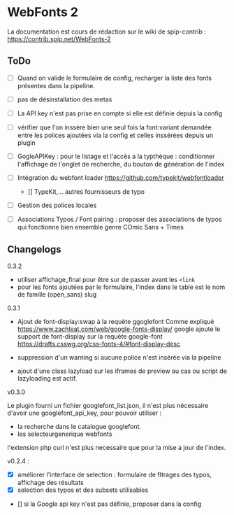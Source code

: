 # WebFonts 2

La documentation est cours de rédaction sur le wiki de spip-contrib :
https://contrib.spip.net/WebFonts-2


## ToDo


- [ ] Quand on valide le formulaire de config, recharger la liste des fonts présentes dans la pipeline.
- [ ] pas de désinstallation des metas
- [ ] La API key n'est pas prise en compte si elle est définie depuis la config
- [ ] vérifier que l'on inssère bien une seul fois la font:variant demandée
entre les polices ajoutées via la config et celles inssérées depuis un plugin
- [ ] GogleAPIKey : pour le listage et l'accès a la typthèque : conditionner l'affichage de l'onglet de recherche,
du bouton de génération de l'index
- [ ] Intégration du webfont loader
https://github.com/typekit/webfontloader
	- [] TypeKit,… autres fournisseurs de typo
- [ ] Gestion des polices locales
- [ ] Associations Typos / Font pairing : proposer des associations de typos qui fonctionne bien ensemble
genre COmic Sans + Times


## Changelogs

0.3.2

- utiliser affichage_final pour être sur de passer avant les `<link`
- pour les fonts ajoutées par le formulaire, l'index dans le table est le nom de famille (open_sans) slug

0.3.1

- Ajout de font-display:swap à la requète ggoglefont
Comme expliqué https://www.zachleat.com/web/google-fonts-display/
google ajoute le support de font-display sur la requète google-font
https://drafts.csswg.org/css-fonts-4/#font-display-desc

- suppression d'un warning si aucune police n'est insérée via la pipeline
- ajout d'une class lazyload sur les iframes de preview au cas ou script de lazyloading est actif.

v0.3.0

Le plugin fourni un fichier googlefont_list.json, il n'est plus nécessaire d'avoir une googlefont_api_key, pour pouvoir utiliser :

- la recherche dans le catalogue googlefont.
- les selecteurgenerique webfonts

l'extension php curl n'est plus necessaire que pour la mise a jour de l'index.


v0.2.4 :

- [X] améliorer l'interface de selection : formulaire de fltrages des typos, affichage des résultats
- [X] selection des typos et des subsets utilisables
- [] si la Google api key n'est pas définie, proposer dans la config
